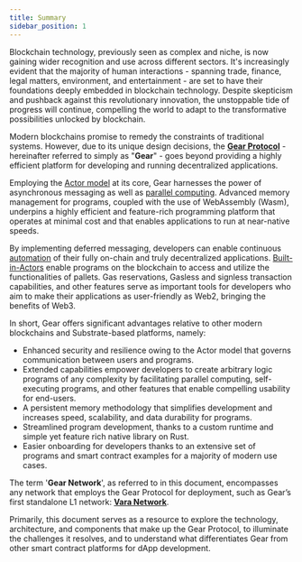 ```yaml
---
title: Summary
sidebar_position: 1
---
```


Blockchain technology, previously seen as complex and niche, is now gaining wider recognition and use across different sectors. It's increasingly evident that the majority of human interactions - spanning trade, finance, legal matters, environment, and entertainment - are set to have their foundations deeply embedded in blockchain technology. Despite skepticism and pushback against this revolutionary innovation, the unstoppable tide of progress will continue, compelling the world to adapt to the transformative possibilities unlocked by blockchain.

Modern blockchains promise to remedy the constraints of traditional systems. However, due to its unique design decisions, the **[Gear Protocol](https://gear-tech.io/)** - hereinafter referred to simply as "**Gear**" - goes beyond providing a highly efficient platform for developing and running decentralized applications.

Employing the [Actor model](/docs/features/actor-model.md) at its core, Gear harnesses the power of asynchronous messaging as well as [parallel computing](/docs/features/parallel.md). Advanced memory management for programs, coupled with the use of WebAssembly (Wasm), underpins a highly efficient and feature-rich programming platform that operates at minimal cost and that enables applications to run at near-native speeds.

By implementing deferred messaging, developers can enable continuous [automation](/docs/features/automation.md) of their fully on-chain and truly decentralized applications. [Built-in-Actors](/docs/features/bias.md) enable programs on the blockchain to access and utilize the functionalities of pallets. Gas reservations, Gasless and signless transaction capabilities, and other features serve as important tools for developers who aim to make their applications as user-friendly as Web2, bringing the benefits of Web3.

In short, Gear offers significant advantages relative to other modern blockchains and Substrate-based platforms, namely:
- Enhanced security and resilience owing to the Actor model that governs communication between users and programs.
- Extended capabilities empower developers to create arbitrary logic programs of any complexity by facilitating parallel computing, self-executing programs, and other features that enable compelling usability for end-users.
- A persistent memory methodology that simplifies development and increases speed, scalability, and data durability for programs.
- Streamlined program development, thanks to a custom runtime and simple yet feature rich native library on Rust.
- Easier onboarding for developers thanks to an extensive set of programs and smart contract examples for a majority of modern use cases.

The term '**Gear Network**', as referred to in this document, encompasses any network that employs the Gear Protocol for deployment, such as Gear’s first standalone L1 network: **[Vara Network](https://vara.network/)**.

Primarily, this document serves as a resource to explore the technology, architecture, and components that make up the Gear Protocol, to illuminate the challenges it resolves, and to understand what differentiates Gear from other smart contract platforms for dApp development.
